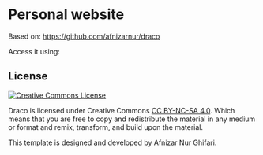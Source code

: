 # Personal website

Based on: https://github.com/afnizarnur/draco

Access it using: 

## License
<a rel="license" href="https://creativecommons.org/licenses/by-nc-sa/4.0/"><img alt="Creative Commons License" style="border-width:0" src="https://i.creativecommons.org/l/by-nc-sa/4.0/88x31.png" /></a><br />

Draco is licensed under Creative Commons [CC BY-NC-SA 4.0](https://creativecommons.org/licenses/by-nc-sa/4.0/). Which means that you are free to copy and redistribute the material in any medium or format and remix, transform, and build upon the material.

This template is designed and developed by Afnizar Nur Ghifari.
